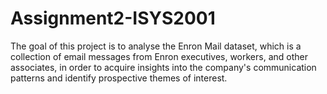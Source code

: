 # Assignment2-ISYS2001
The goal of this project is to analyse the Enron Mail dataset, which is a collection of email messages from Enron executives, workers, and other associates, in order to acquire insights into the company's communication patterns and identify prospective themes of interest. 
